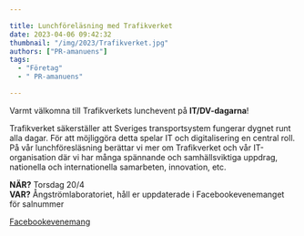 ```yaml
---

title: Lunchföreläsning med Trafikverket
date: 2023-04-06 09:42:32
thumbnail: "/img/2023/Trafikverket.jpg"
authors: ["PR-amanuens"]
tags: 
  - "Företag"
  - " PR-amanuens"

---
```

Varmt välkomna till Trafikverkets lunchevent på **IT/DV-dagarna**!

Trafikverket säkerställer att Sveriges transportsystem fungerar dygnet runt alla dagar. För att möjliggöra detta spelar IT och digitalisering en central roll.
På vår lunchföresläsning berättar vi mer om Trafikverket och vår IT-organisation där vi har många spännande och samhällsviktiga uppdrag, nationella och internationella samarbeten, innovation, etc.

**NÄR?** Torsdag 20/4\
**VAR?** Ångströmlaboratoriet, håll er uppdaterade i Facebookevenemanget för salnummer

[Facebookevenemang](https://fb.me/e/2Krr19qjg)
